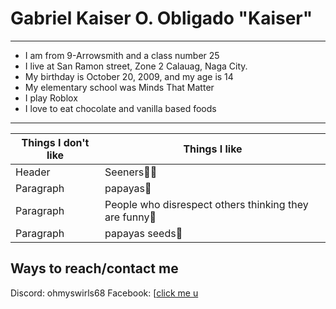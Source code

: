 # Gabriel Kaiser O. Obligado   "Kaiser"
---
- I am from 9-Arrowsmith and a class number 25
- I live at San Ramon street, Zone 2 Calauag, Naga City.
- My birthday is October 20, 2009, and my age is 14
- My elementary school was Minds That Matter
- I play Roblox
- I love to eat chocolate and vanilla based foods
---

| Things I don't like | Things I like |
|-------------|-----------|
| Header      | Seeners🐬🤬 |
| Paragraph   | papayas🤢 |
| Paragraph   | People who disrespect others thinking they are funny🤬 |
| Paragraph   | papayas seeds🤢 |

## Ways to reach/contact me
Discord: ohmyswirls68
Facebook: [[click me u](https://www.example.com](https://www.facebook.com/profile.php?id=100081193021046)
)
